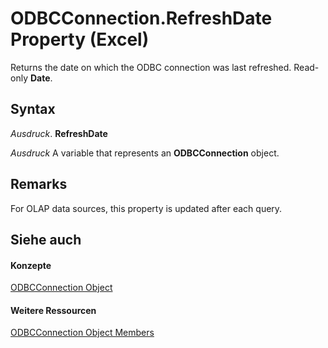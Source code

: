 
# ODBCConnection.RefreshDate Property (Excel)

Returns the date on which the ODBC connection was last refreshed. Read-only  **Date**.


## Syntax

 _Ausdruck_. **RefreshDate**

 _Ausdruck_ A variable that represents an **ODBCConnection** object.


## Remarks

For OLAP data sources, this property is updated after each query.


## Siehe auch


#### Konzepte


[ODBCConnection Object](b880ebec-15a4-5a3d-ef02-db73106db9c9.md)
#### Weitere Ressourcen


[ODBCConnection Object Members](http://msdn.microsoft.com/library/d13b91f3-a89f-7dd7-7a98-f1d952f3b047%28Office.15%29.aspx)